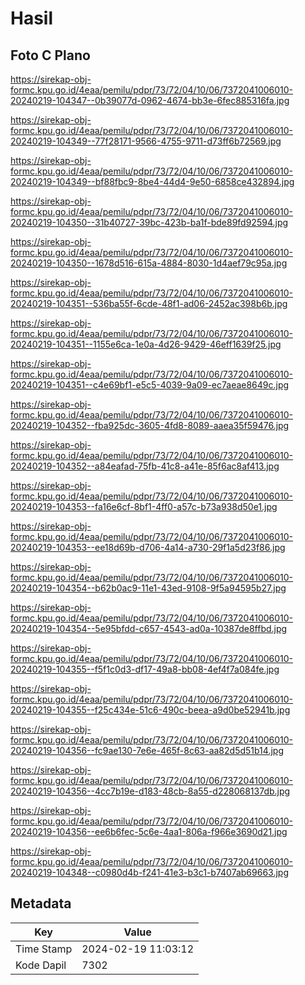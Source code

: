 # Hasil

## Foto C Plano

https://sirekap-obj-formc.kpu.go.id/4eaa/pemilu/pdpr/73/72/04/10/06/7372041006010-20240219-104347--0b39077d-0962-4674-bb3e-6fec885316fa.jpg

https://sirekap-obj-formc.kpu.go.id/4eaa/pemilu/pdpr/73/72/04/10/06/7372041006010-20240219-104349--77f28171-9566-4755-9711-d73ff6b72569.jpg

https://sirekap-obj-formc.kpu.go.id/4eaa/pemilu/pdpr/73/72/04/10/06/7372041006010-20240219-104349--bf88fbc9-8be4-44d4-9e50-6858ce432894.jpg

https://sirekap-obj-formc.kpu.go.id/4eaa/pemilu/pdpr/73/72/04/10/06/7372041006010-20240219-104350--31b40727-39bc-423b-ba1f-bde89fd92594.jpg

https://sirekap-obj-formc.kpu.go.id/4eaa/pemilu/pdpr/73/72/04/10/06/7372041006010-20240219-104350--1678d516-615a-4884-8030-1d4aef79c95a.jpg

https://sirekap-obj-formc.kpu.go.id/4eaa/pemilu/pdpr/73/72/04/10/06/7372041006010-20240219-104351--536ba55f-6cde-48f1-ad06-2452ac398b6b.jpg

https://sirekap-obj-formc.kpu.go.id/4eaa/pemilu/pdpr/73/72/04/10/06/7372041006010-20240219-104351--1155e6ca-1e0a-4d26-9429-46eff1639f25.jpg

https://sirekap-obj-formc.kpu.go.id/4eaa/pemilu/pdpr/73/72/04/10/06/7372041006010-20240219-104351--c4e69bf1-e5c5-4039-9a09-ec7aeae8649c.jpg

https://sirekap-obj-formc.kpu.go.id/4eaa/pemilu/pdpr/73/72/04/10/06/7372041006010-20240219-104352--fba925dc-3605-4fd8-8089-aaea35f59476.jpg

https://sirekap-obj-formc.kpu.go.id/4eaa/pemilu/pdpr/73/72/04/10/06/7372041006010-20240219-104352--a84eafad-75fb-41c8-a41e-85f6ac8af413.jpg

https://sirekap-obj-formc.kpu.go.id/4eaa/pemilu/pdpr/73/72/04/10/06/7372041006010-20240219-104353--fa16e6cf-8bf1-4ff0-a57c-b73a938d50e1.jpg

https://sirekap-obj-formc.kpu.go.id/4eaa/pemilu/pdpr/73/72/04/10/06/7372041006010-20240219-104353--ee18d69b-d706-4a14-a730-29f1a5d23f86.jpg

https://sirekap-obj-formc.kpu.go.id/4eaa/pemilu/pdpr/73/72/04/10/06/7372041006010-20240219-104354--b62b0ac9-11e1-43ed-9108-9f5a94595b27.jpg

https://sirekap-obj-formc.kpu.go.id/4eaa/pemilu/pdpr/73/72/04/10/06/7372041006010-20240219-104354--5e95bfdd-c657-4543-ad0a-10387de8ffbd.jpg

https://sirekap-obj-formc.kpu.go.id/4eaa/pemilu/pdpr/73/72/04/10/06/7372041006010-20240219-104355--f5f1c0d3-df17-49a8-bb08-4ef4f7a084fe.jpg

https://sirekap-obj-formc.kpu.go.id/4eaa/pemilu/pdpr/73/72/04/10/06/7372041006010-20240219-104355--f25c434e-51c6-490c-beea-a9d0be52941b.jpg

https://sirekap-obj-formc.kpu.go.id/4eaa/pemilu/pdpr/73/72/04/10/06/7372041006010-20240219-104356--fc9ae130-7e6e-465f-8c63-aa82d5d51b14.jpg

https://sirekap-obj-formc.kpu.go.id/4eaa/pemilu/pdpr/73/72/04/10/06/7372041006010-20240219-104356--4cc7b19e-d183-48cb-8a55-d228068137db.jpg

https://sirekap-obj-formc.kpu.go.id/4eaa/pemilu/pdpr/73/72/04/10/06/7372041006010-20240219-104356--ee6b6fec-5c6e-4aa1-806a-f966e3690d21.jpg

https://sirekap-obj-formc.kpu.go.id/4eaa/pemilu/pdpr/73/72/04/10/06/7372041006010-20240219-104348--c0980d4b-f241-41e3-b3c1-b7407ab69663.jpg


## Metadata

| Key        | Value               |
| ---------- | ------------------- |
| Time Stamp | 2024-02-19 11:03:12 |
| Kode Dapil | 7302                |



